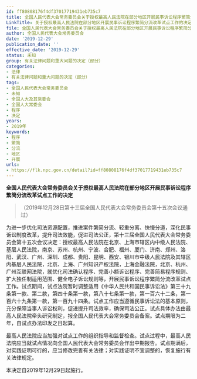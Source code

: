 ```yaml
---
id: ff80808176f4df37017719431eb735c7
title: 全国人民代表大会常务委员会关于授权最高人民法院在部分地区开展民事诉讼程序繁简分流改革试点工作的决定
LinkTitle: 关于授权最高人民法院在部分地区开展民事诉讼程序繁简分流改革试点工作的决定（2019）
file: 全国人民代表大会常务委员会关于授权最高人民法院在部分地区开展民事诉讼程序繁简分流改革试点工作的决定_ff80808176f4df37017719431eb735c7.docx
author: 全国人民代表大会常务委员会
date: '2019-12-29'
publication_date: ''
effective_date: '2019-12-29'
status: 未知
group: 有关法律问题和重大问题的决定（部分）
categories:
- 法律
- 有关法律问题和重大问题的决定（部分）
tags:
- 全国人民代表大会常务委员会
- 未知
- 全国人大及其常委会
- 全国人大常委会
- 程序
- 决定
years:
- 2019年
keywords:
- 程序
- 繁简
- 分流
- 地区
- 开展
urls:
- https://flk.npc.gov.cn/detail?id=ff80808176f4df37017719431eb735c7
---
```


**全国人民代表大会常务委员会关于授权最高人民法院在部分地区开展民事诉讼程序繁简分流改革试点工作的决定**

> （2019年12月28日第十三届全国人民代表大会常务委员会第十五次会议通过）

为进一步优化司法资源配置，推进案件繁简分流、轻重分离、快慢分道，深化民事诉讼制度改革，提升司法效能，促进司法公正，第十三届全国人民代表大会常务委员会第十五次会议决定：授权最高人民法院在北京、上海市辖区内中级人民法院、基层人民法院，南京、苏州、杭州、宁波、合肥、福州、厦门、济南、郑州、洛阳、武汉、广州、深圳、成都、贵阳、昆明、西安、银川市中级人民法院及其辖区内基层人民法院，北京、上海、广州知识产权法院，上海金融法院，北京、杭州、广州互联网法院，就优化司法确认程序、完善小额诉讼程序、完善简易程序规则、扩大独任制适用范围、健全电子诉讼规则等，开展民事诉讼程序繁简分流改革试点工作。试点期间，试点法院暂时调整适用《中华人民共和国民事诉讼法》第三十九条第一款、第二款，第四十条第一款，第八十七条第一款，第一百六十二条，第一百六十九条第一款，第一百九十四条。试点工作应当遵循民事诉讼法的基本原则，充分保障当事人诉讼权利，促进提升司法效率，确保司法公正。试点具体办法由最高人民法院牵头研究制定，报全国人民代表大会常务委员会备案。试点期限为二年，自试点办法印发之日起算。

最高人民法院应当加强对试点工作的组织指导和监督检查。试点过程中，最高人民法院应当就试点情况向全国人民代表大会常务委员会作出中期报告。试点期满后，对实践证明可行的，应当修改完善有关法律；对实践证明不宜调整的，恢复施行有关法律规定。

本决定自2019年12月29日起施行。
